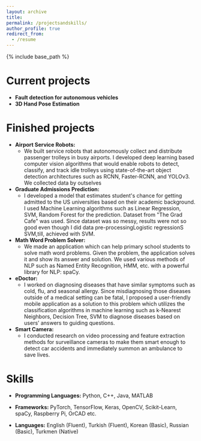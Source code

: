 ```yaml
---
layout: archive
title:
permalink: /projectsandskills/
author_profile: true
redirect_from:
  - /resume
---
```


{% include base_path %}


Current projects
======
* **Fault detection for autonomous vehicles**
* **3D Hand Pose Estimation**

Finished projects
======

* **Airport Service Robots:**
  * We built service robots that autonomously collect and distribute passenger trolleys in busy airports. I developed deep learning based computer vision algorithms that would enable robots to detect, classify, and track idle trolleys using state-of-the-art object detection architectures such as RCNN, Faster-RCNN, and YOLOv3. We collected data by outselves
* **Graduate Admissions Prediction:** 
  * I developed a model that estimates student's chance for getting admitted to the US universities based on their academic background. I used Machine Learning algorithms such as Linear Regression, SVM, Random Forest for the prediction. Dataset from "The Grad Cafe" was used. Since dataset was so messy, results were not so good even though I did data pre-processingLogistic regressionS SVM,till, achieved with SVM. 
* **Math Word Problem Solver:**
  * We made an application which can help primary school students to solve math word problems. Given the problem, the application solves it and show its answer and solution. We used various methods of NLP such as Named Entity Recognition, HMM, etc. with a powerful library for NLP: spaCy.
* **eDoctor:** 
  * I worked on diagnosing diseases that have similar symptoms such as cold, flu, and seasonal allergy. Since misdiagnosing those diseases outside of a medical setting can be fatal, I proposed a user-friendly mobile application as a solution to this problem which utilizes the classification algorithms in machine learning such as k-Nearest Neighbors, Decision Tree, SVM to diagnose diseases based on users’ answers to guiding questions.
* **Smart Camera:**
  * I conducted research on video processing and feature extraction methods for surveillance cameras to make them smart enough to detect car accidents and immediately summon an ambulance to save lives.
  
  
Skills
======
* **Programming Languages:**
   Python, C++, Java, MATLAB
  
* **Frameworks:**
  PyTorch, TensorFlow, Keras, OpenCV, Scikit-Learn, spaCy, Raspberry Pi, OrCAD etc.
  
* **Languages:**
   English (Fluent), Turkish (Fluent), Korean (Basic), Russian (Basic), Turkmen (Native)
  
  
